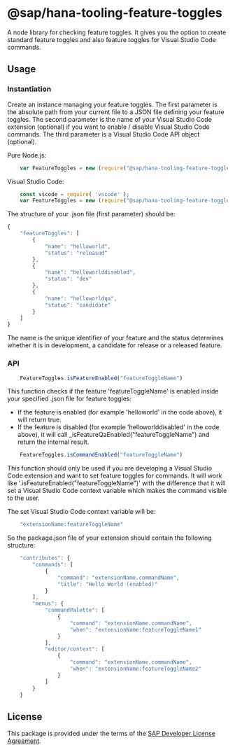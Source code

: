# @sap/hana-tooling-feature-toggles
A node library for checking feature toggles. It gives you the option to create standard feature toggles and also feature toggles for Visual Studio Code commands.

## Usage

### Instantiation

Create an instance managing your feature toggles. The first parameter is the absolute path from your current file to a JSON file defining your feature toggles. The second parameter is the name of your Visual Studio Code extension (optional) if you want to enable / disable Visual Studio Code commands. The third parameter is a Visual Studio Code API object (optional). 

Pure Node.js:

```javascript
    var FeatureToggles = new (require("@sap/hana-tooling-feature-toggles"))(__dirname + "/../featureToggles.json");

```

Visual Studio Code:

```javascript
    const vscode = require( 'vscode' );
    var FeatureToggles = new (require("@sap/hana-tooling-feature-toggles"))(__dirname + "/../featureToggles.json", "featuretoggletest", vscode);

```

The structure of your .json file (first parameter) should be:

```javascript
{
    "featureToggles": [
        {
            "name": "helloworld",
            "status": "released"
        },
        {
            "name": "helloworlddisabled",
            "status": "dev"
        },
        {
            "name": "helloworldqa",
            "status": "candidate"
        }
    ]
}
```

The name is the unique identifier of your feature and the status determines whether it is in development, a candidate for release or a released feature.

### API

```javascript
    FeatureToggles.isFeatureEnabled("featureToggleName")
```

This function checks if the feature 'featureToggleName' is enabled inside your specified .json file for feature toggles:
- If the feature is enabled (for example 'helloworld' in the code above), it will return true.
- If the feature is disabled (for example 'helloworlddisabled' in the code above), it will call _isFeatureQaEnabled("featureToggleName") and return the internal result.

```javascript
    FeatureToggles.isCommandEnabled("featureToggleName")
```

This function should only be used if you are developing a Visual Studio Code extension and want to set feature toggles for commands. It will work like '.isFeatureEnabled("featureToggleName")' with the difference that it will set a Visual Studio Code context variable which makes the command visible to the user.

The set Visual Studio Code context variable will be:
```javascript
    "extensionName:featureToggleName"
```

So the package.json file of your extension should contain the following structure:

```javascript
	"contributes": {
		"commands": [
			{
				"command": "extensionName.commandName",
				"title": "Hello World (enabled)"
			}
		],
		"menus": {
			"commandPalette": [
				{
					"command": "extensionName.commandName",
					"when": "extensionName:featureToggleName1"
                }
            ],
            "editor/context": [
                {
					"command": "extensionName.commandName",
					"when": "extensionName:featureToggleName2"
				}
            ]
        }
    }
```

## License
This package is provided under the terms of the [SAP Developer License Agreement](https://tools.hana.ondemand.com/developer-license-3_1.txt).